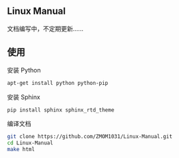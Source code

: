 ## Linux Manual

文档编写中，不定期更新......

## 使用

安装 Python
```bash
apt-get install python python-pip
```

安装 Sphinx
```bash
pip install sphinx sphinx_rtd_theme
```

编译文档
```bash
git clone https://github.com/ZMOM1031/Linux-Manual.git
cd Linux-Manual
make html
```